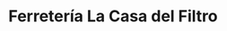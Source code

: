 ---
title: "Ferretería La Casa del Filtro"
url: /caracas/ferreteria-la-casa-del-filtro/
shop: hardware
---